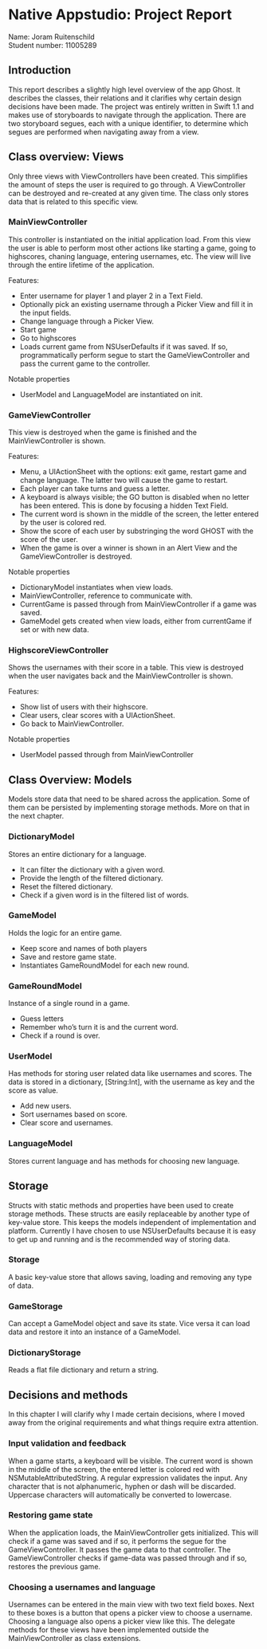 # Native Appstudio: Project Report
Name: Joram Ruitenschild  
Student number: 11005289

## Introduction
This report describes a slightly high level overview of the app Ghost. It describes the classes, their relations and it clarifies why certain design decisions have been made. The project was entirely written in Swift 1.1 and makes use of storyboards to navigate through the application. There are two storyboard segues, each with a unique identifier, to determine which segues are performed when navigating away from a view.

## Class overview: Views
Only three views with ViewControllers have been created. This simplifies the amount of steps the user is required to go through. A ViewController can be destroyed and re-created at any given time. The class only stores data that is related to this specific view.

### MainViewController
This controller is instantiated on the initial application load. From this view the user is able to perform most other actions like starting a game, going to highscores, chaning language, entering usernames, etc. The view will live through the entire lifetime of the application.

Features:
- Enter username for player 1 and player 2 in a Text Field.
- Optionally pick an existing username through a Picker View and fill it in the input fields.
- Change language through a Picker View.
- Start game
- Go to highscores
- Loads current game from NSUserDefaults if it was saved. If so, programmatically perform segue to start the GameViewController and pass the current game to the controller.

Notable properties
- UserModel and LanguageModel are instantiated on init.

### GameViewController
This view is destroyed when the game is finished and the MainViewController is shown.

Features:
- Menu, a UIActionSheet with the options: exit game, restart game and change language. The latter two will cause the game to restart.
- Each player can take turns and guess a letter.
- A keyboard is always visible; the GO button is disabled when no letter has been entered. This is done by focusing a hidden Text Field. 
- The current word is shown in the middle of the screen, the letter entered by the user is colored red.
- Show the score of each user by substringing the word GHOST with the score of the user.
- When the game is over a winner is shown in an Alert View and the GameViewController is destroyed.

Notable properties
- DictionaryModel instantiates when view loads.
- MainViewController, reference to communicate with.
- CurrentGame is passed through from MainViewController if a game was saved.
- GameModel gets created when view loads, either from currentGame if set or with new data.

### HighscoreViewController
Shows the usernames with their score in a table. This view is destroyed when the user navigates back and the MainViewController is shown.

Features: 
- Show list of users with their highscore.
- Clear users, clear scores with a UIActionSheet.
- Go back to MainViewController.

Notable properties
- UserModel passed through from MainViewController

## Class Overview: Models
Models store data that need to be shared across the application. Some of them can be persisted by implementing storage methods. More on that in the next chapter.

### DictionaryModel
Stores an entire dictionary for a language.
- It can filter the dictionary with a given word.
- Provide the length of the filtered dictionary.
- Reset the filtered dictionary.
- Check if a given word is in the filtered list of words.

### GameModel
Holds the logic for an entire game.
- Keep score and names of both players
- Save and restore game state.
- Instantiates GameRoundModel for each new round.

### GameRoundModel
Instance of a single round in a game.
- Guess letters
- Remember who’s turn it is and the current word.
- Check if a round is over.

### UserModel
Has methods for storing user related data like usernames and scores. The data is stored in a dictionary, [String:Int], with the username as key and the score as value.  
- Add new users.
- Sort usernames based on score.
- Clear score and usernames.

### LanguageModel
Stores current language and has methods for choosing new language.

## Storage
Structs with static methods and properties have been used to create storage methods. These structs are easily replaceable by another type of key-value store. This keeps the models independent of implementation and platform. Currently I have chosen to use NSUserDefaults because it is easy to get up and running and is the recommended way of storing data.

### Storage
A basic key-value store that allows saving, loading and removing any type of data.

### GameStorage
Can accept a GameModel object and save its state. Vice versa it can load data and restore it into an instance of a GameModel.

### DictionaryStorage
Reads a flat file dictionary and return a string.

## Decisions and methods
In this chapter I will clarify why I made certain decisions, where I moved away from the original requirements and what things require extra attention.

### Input validation and feedback
When a game starts, a keyboard will be visible. The current word is shown in the middle of the screen, the entered letter is colored red with NSMutableAttributedString. A regular expression validates the input. Any character that is not alphanumeric, hyphen or dash will be discarded. Uppercase characters will automatically be converted to lowercase.

### Restoring game state
When the application loads, the MainViewController gets initialized. This will check if a game was saved and if so, it performs the segue for the GameViewController. It passes the game data to that controller. The GameViewController checks if game-data was passed through and if so, restores the previous game.

### Choosing a usernames and language
Usernames can be entered in the main view with two text field boxes. Next to these boxes is a button that opens a picker view to choose a username. Choosing a language also opens a picker view like this. The delegate methods for these views have been implemented outside the MainViewController as class extensions.
